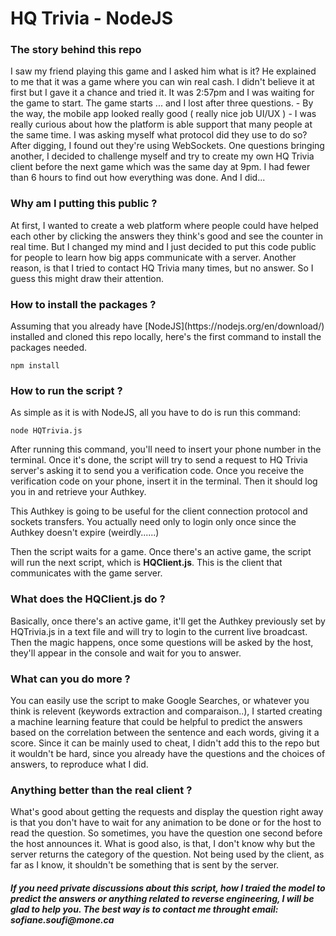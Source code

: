 <h1>HQ Trivia - NodeJS</h1>

<h3>The story behind this repo</h3>
I saw my friend playing this game and I asked him what is it? He explained to me that it was a game where you can win real cash. I didn't believe it at first but I gave it a chance and tried it. It was 2:57pm and I was waiting for the game to start. The game starts ... and I lost after three questions. - By the way, the mobile app looked really good ( really nice job UI/UX ) - I was really curious about how the platform is able support that many people at the same time. I was asking myself what protocol did they use to do so? After digging, I found out they're using WebSockets. One questions bringing another, I decided to challenge myself and try to create my own HQ Trivia client before the next game which was the same day at 9pm. I had fewer than 6 hours to find out how everything was done. And I did...

<h3>Why am I putting this public ?</h3>
At first, I wanted to create a web platform where people could have helped each other by clicking the answers they think's good and see the counter in real time. But I changed my mind and I just decided to put this code public for people to learn how big apps communicate with a server. Another reason, is that I tried to contact HQ Trivia many times, but no answer. So I guess this might draw their attention.

<h3>How to install the packages ?</h3>
Assuming that you already have [NodeJS](https://nodejs.org/en/download/) installed and cloned this repo locally, here's the first command to install the packages needed.

``
npm install
``


<h3>How to run the script ?</h3>
As simple as it is with NodeJS, all you have to do is run this command:

``
node HQTrivia.js
``

After running this command, you'll need to insert your phone number in the terminal. Once it's done, the script will try to send a request to HQ Trivia server's asking it to send you a verification code. Once you receive the verification code on your phone, insert it in the terminal. Then it should log you in and retrieve your Authkey.

This Authkey is going to be useful for the client connection protocol and sockets transfers. You actually need only to login only once since the Authkey doesn't expire (weirdly......)

Then the script waits for a game. Once there's an active game, the script will run the next script, which is **HQClient.js**. This is the client that communicates with the game server.



<h3>What does the HQClient.js do ?</h3>

Basically, once there's an active game, it'll get the Authkey previously set by HQTrivia.js in a text file and will try to login to the current live broadcast. Then the magic happens, once some questions will be asked by the host, they'll appear in the console and wait for you to answer.


<h3>What can you do more ?</h3>
You can easily use the script to make Google Searches, or whatever you think is relevent (keywords extraction and comparaison..), I started creating a machine learning feature that could be helpful to predict the answers based on the correlation between the sentence and each words, giving it a score. Since it can be mainly used to cheat, I didn't add this to the repo but it wouldn't be hard, since you already have the questions and the choices of answers, to reproduce what I did.


<h3>Anything better than the real client ?</h3>
What's good about getting the requests and display the question right away is that you don't have to wait for any animation to be done or for the host to read the question. So sometimes, you have the question one second before the host announces it. What is good also, is that, I don't know why but the server returns the category of the question. Not being used by the client, as far as I know, it shouldn't be something that is sent by the server.


<h5>If you need private discussions about this script, how I traied the model to predict the answers or anything related to reverse engineering, I will be glad to help you. The best way is to contact me throught email: sofiane.soufi@mone.ca</h5>